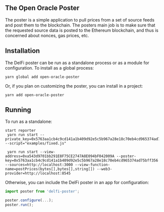 
## The Open Oracle Poster

The poster is a simple application to pull prices from a set of source feeds and post them to the blockchain. The posters main job is to make sure that the requested source data is posted to the Ethereum blockchain, and thus is concerned about nonces, gas prices, etc.

## Installation

The DelFi poster can be run as a standalone process or as a module for configuration. To install as a global process:

```
yarn global add open-oracle-poster
```

Or, if you plan on customizing the poster, you can install in a project:

```
yarn add open-oracle-poster
```

## Running

To run as a standalone:

```
start reporter
 yarn run start --private_key=0x5763aa1cb4c9cd141a1b409d92e5c5b967a28e18c70eb4cd965374ad75bff356 --script="examples/fixed.js"

 yarn run start --view-address=0xa543d9701bb291E8F75CE2747A8E094bF042009A --poster-key=0x5763aa1cb4c9cd141a1b409d92e5c5b967a28e18c70eb4cd965374ad75bff356 --sources=http://localhost:3000 --view-function-name=postPrices(bytes[],bytes[],string[]) --web3-provider=http://localhost:8545 
```

Otherwise, you can include the DelFi poster in an app for configuration:

```typescript
import poster from 'delfi-poster';

poster.configure(...);
poster.run();
```
